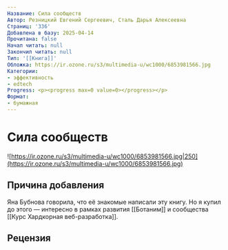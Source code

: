 ```yaml
---
Название: Сила сообществ
Автор: Резницкий Евгений Сергеевич, Сталь Дарья Алексеевна
Страниц: '336'
Добавлена в базу: 2025-04-14
Прочитана: false
Начал читать: null
Закончил читать: null
Тип: '[[Книга]]'
Обложка: https://ir.ozone.ru/s3/multimedia-u/wc1000/6853981566.jpg
Категории:
- эффективность
- edtech
Progress: <p><progress max=0 value=0></progress></p>
Формат:
- бумажная
---
```

# Сила сообществ

![https://ir.ozone.ru/s3/multimedia-u/wc1000/6853981566.jpg|250](https://ir.ozone.ru/s3/multimedia-u/wc1000/6853981566.jpg)

## Причина добавления

Яна Бубнова говорила, что её знакомые написали эту книгу. Но я купил до этого — интересно в рамках развития [[Ботаним]] и сообщества [[Курс Хардкорная веб-разработка]].
## Рецензия